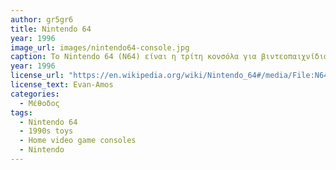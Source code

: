 ```yaml
---
author: gr5gr6
title: Nintendo 64 
year: 1996 
image_url: images/nintendo64-console.jpg
caption: Το Nintendo 64 (Ν64) είναι η τρίτη κονσόλα για βιντεοπαιχνίδια που κυκλοφόρησε η Nintendo. Πήρε το όνομά της από τον 64-μπιτο RISC επεξεργαστή της και κυκλοφόρησε τον Ιούνιο του 1996 στην Ιαπωνία ενώ στην Ευρώπη έκανε την εμφάνισή της το 1997. Ήταν η τελευταία κονσόλα της Nintendo που χρησιμοποιούσε κασέτες (ROM cartridges) για τα παιχνίδια, μέχρι την κυκλοφορία του Nintendo Switch το 2017, αντί για CD ή DVD που καθιερώθηκαν εκείνη την εποχή από το PSone της Sony και το Sega Saturn. Τα δύο παιχνίδια που κυκλοφόρησαν μαζί με την άφιξη της κονσόλας ήταν το Super Mario 64 και το Pilotwings 64, ενώ στην Ιαπωνία κυκλοφόρησε και το Saikyō Habu Shōgi. Αρχικά είχε ανακοινωθεί με το όνομα Ultra 64 το οποίο άλλαξε στη συνέχεια λόγω πνευματικών δικαιωμάτων.
year: 1996
license_url: "https://en.wikipedia.org/wiki/Nintendo_64#/media/File:N64-Console-Set.jpg" 
license_text: Evan-Amos
categories:
  - Μέθοδος
tags:
  - Nintendo 64
  - 1990s toys
  - Home video game consoles
  - Nintendo
---
```

